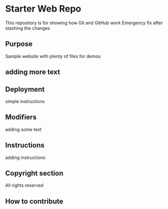 # Starter Web Repo

This repository is for showing how Git and GitHub work
Emergency fix after stashing the changes
## Purpose

Sample website with plenty of files for demos

## adding more text

## Deployment
simple instructions

## Modifiers
adding some text

## Instructions
adding instructions
## Copyright section
All rights reserved
## How to contribute